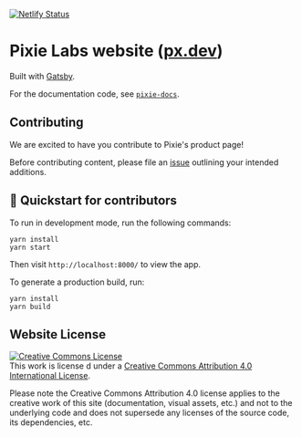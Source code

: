 
[![Netlify Status](https://api.netlify.com/api/v1/badges/27e33099-7489-49fd-b235-c1653e5f4224/deploy-status)](https://app.netlify.com/sites/px-dev/deploys)

# Pixie Labs website ([px.dev](https://px.dev/))

Built with [Gatsby](https://www.gatsbyjs.com/).

For the documentation code, see [`pixie-docs`](https://github.com/pixie-io/pixie-docs).

## Contributing

We are excited to have you contribute to Pixie's product page!

Before contributing content, please file an [issue](https://github.com/pixie-io/px.dev/issues/new) outlining your intended additions.

## 🚀 Quickstart for contributors

To run in development mode, run the following commands:

```shell
yarn install
yarn start
```

Then visit `http://localhost:8000/` to view the app.

To generate a production build, run:

```shell
yarn install
yarn build
```

## Website License

<a rel="license" href="http://creativecommons.org/licenses/by/4.0/"><img alt="Creative Commons License" style="border-width:0" src="https://i.creativecommons.org/l/by/4.0/88x31.png" /></a><br />This work is license
d under a <a rel="license" href="http://creativecommons.org/licenses/by/4.0/">Creative Commons Attribution 4.0 International License</a>.

Please note the Creative Commons Attribution 4.0 license applies to the creative work of this site (documentation, visual assets, etc.) and not to the underlying code and does not supersede any licenses of the source code, its dependencies, etc.
